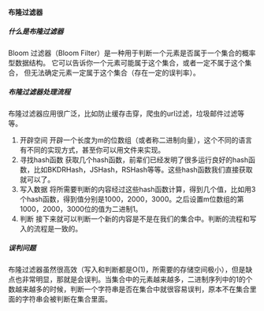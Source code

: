 #### 布隆过滤器

##### 什么是布隆过滤器
Bloom 过滤器（Bloom Filter）是一种用于判断一个元素是否属于一个集合的概率型数据结构。
它可以告诉你一个元素可能属于这个集合，或者一定不属于这个集合，
但无法确定元素一定属于这个集合（存在一定的误判率）。
##### 布隆过滤器处理流程
布隆过滤器应用很广泛，比如防止缓存击穿，爬虫的url过滤，垃圾邮件过滤等等。
1. 开辟空间
开辟一个长度为m的位数组（或者称二进制向量），这个不同的语言有不同的实现方式，甚至你可以用文件来实现。
2. 寻找hash函数
获取几个hash函数，前辈们已经发明了很多运行良好的hash函数，比如BKDRHash，JSHash，RSHash等等。这些hash函数我们直接获取就可以了。
3. 写入数据
将所需要判断的内容经过这些hash函数计算，得到几个值，比如用3个hash函数，得到值分别是1000，2000，3000。之后设置m位数组的第1000，2000，3000位的值为二进制1。
4. 判断
接下来就可以判断一个新的内容是不是在我们的集合中。判断的流程和写入的流程是一致的。
##### 误判问题
布隆过滤器虽然很高效（写入和判断都是O(1)，所需要的存储空间极小），但是缺点也非常明显，那就是会误判。当集合中的元素越来越多，二进制序列中的1的个数越来越多的时候，判断一个字符串是否在集合中就很容易误判，原本不在集合里面的字符串会被判断在集合里面。
